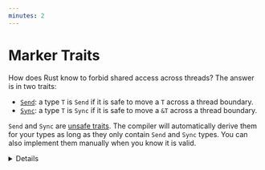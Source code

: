 ```yaml
---
minutes: 2
---
```


# Marker Traits

How does Rust know to forbid shared access across threads? The answer is in two
traits:

- [`Send`][1]: a type `T` is `Send` if it is safe to move a `T` across a thread
  boundary.
- [`Sync`][2]: a type `T` is `Sync` if it is safe to move a `&T` across a thread
  boundary.

`Send` and `Sync` are [unsafe traits][3]. The compiler will automatically derive
them for your types as long as they only contain `Send` and `Sync` types. You
can also implement them manually when you know it is valid.

[1]: https://doc.rust-lang.org/std/marker/trait.Send.html
[2]: https://doc.rust-lang.org/std/marker/trait.Sync.html
[3]: ../../unsafe-rust/unsafe-traits.md

<details>

- One can think of these traits as markers that the type has certain
  thread-safety properties.
- They can be used in the generic constraints as normal traits.

</details>
